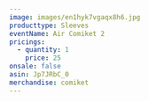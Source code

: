 ```yaml
---
image: images/en1hyk7vgaqx8h6.jpg
producttype: Sleeves
eventName: Air Comiket 2
pricings:
  - quantity: 1
    price: 25
onsale: false
asin: Jp7JRbC_0
merchandise: comiket
---
```

